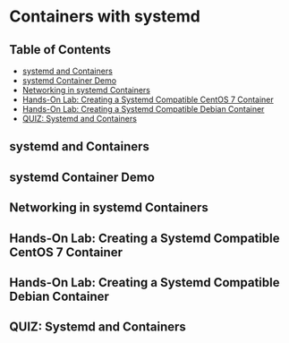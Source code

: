 # Containers with systemd

## Table of Contents

<!-- START doctoc generated TOC please keep comment here to allow auto update -->
<!-- DON'T EDIT THIS SECTION, INSTEAD RE-RUN doctoc TO UPDATE -->

- [systemd and Containers](#systemd-and-containers)
- [systemd Container Demo](#systemd-container-demo)
- [Networking in systemd Containers](#networking-in-systemd-containers)
- [Hands-On Lab: Creating a Systemd Compatible CentOS 7 Container](#hands-on-lab-creating-a-systemd-compatible-centos-7-container)
- [Hands-On Lab: Creating a Systemd Compatible Debian Container](#hands-on-lab-creating-a-systemd-compatible-debian-container)
- [QUIZ: Systemd and Containers](#quiz-systemd-and-containers)

<!-- END doctoc generated TOC please keep comment here to allow auto update -->

## systemd and Containers

## systemd Container Demo

## Networking in systemd Containers

## Hands-On Lab: Creating a Systemd Compatible CentOS 7 Container

## Hands-On Lab: Creating a Systemd Compatible Debian Container

## QUIZ: Systemd and Containers
